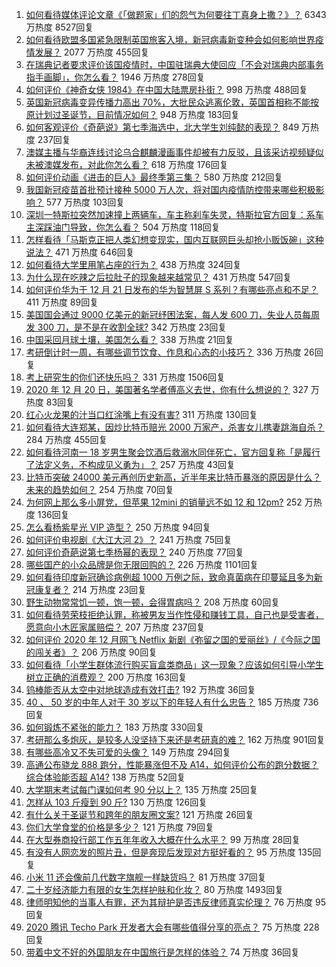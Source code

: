 1. [如何看待媒体评论文章《「做题家」们的怨气为何要往丁真身上撒？》？](https://www.zhihu.com/question/435706809) 6343 万热度 8527回复
1. [如何看待欧盟多国紧急限制英国旅客入境，新冠病毒新变种会如何影响世界疫情发展？](https://www.zhihu.com/question/435784567) 2077 万热度 455回复
1. [在瑞典记者要求评价该国疫情时，中国驻瑞典大使回应「不会对瑞典内部事务指手画脚」，你怎么看？](https://www.zhihu.com/question/435784082) 1946 万热度 278回复
1. [如何评价《神奇女侠 1984》在中国大陆票房扑街？](https://www.zhihu.com/question/435654866) 998 万热度 488回复
1. [英国新冠病毒变异传播力高出 70%，大批民众逃离伦敦，英国首相称不能按原计划过圣诞节，目前情况如何？](https://www.zhihu.com/question/435677444) 948 万热度 183回复
1. [如何客观评价《奇葩说》第七季海选中，北大学生刘纯懿的表现？](https://www.zhihu.com/question/435351110) 849 万热度 237回复
1. [澳媒主播与华裔连线讨论乌合麒麟漫画事件却被有力反驳，且该采访视频疑似未被澳媒发布，对此你怎么看？](https://www.zhihu.com/question/435705927) 618 万热度 176回复
1. [如何评价动画《进击的巨人》最终季第三集？](https://www.zhihu.com/question/435720752) 580 万热度 212回复
1. [我国新冠疫苗首批预计接种 5000 万人次，将对国内疫情防控带来哪些积极影响？](https://www.zhihu.com/question/435798158) 577 万热度 103回复
1. [深圳一特斯拉突然加速撞上两辆车，车主称刹车失灵，特斯拉官方回复：系车主深踩油门导致，你怎么看？](https://www.zhihu.com/question/435837083) 504 万热度 118回复
1. [怎样看待「马斯克正把人类幻想变现实，国内互联网巨头却抢小贩饭碗」这种说法？](https://www.zhihu.com/question/433679559) 471 万热度 646回复
1. [如何看待大学里用笔占座的行为？](https://www.zhihu.com/question/435368063) 438 万热度 324回复
1. [为什么现在吃辣之后拉肚子的现象越来越常见？](https://www.zhihu.com/question/20696502) 431 万热度 547回复
1. [如何评价华为于 12 月 21 日发布的华为智慧屏 S 系列？有哪些亮点和不足？](https://www.zhihu.com/question/435836528) 411 万热度 89回复
1. [美国国会通过 9000 亿美元的新冠纾困法案，每人发 600 刀，失业人员每周发 300 刀，是不是在收割全球?](https://www.zhihu.com/question/435806538) 342 万热度 23回复
1. [中国采回月球土壤，美国怎么看？](https://www.zhihu.com/question/431947864) 338 万热度 21回复
1. [考研倒计时一周，有哪些调节饮食、作息和心态的小技巧？](https://www.zhihu.com/question/435798015) 336 万热度 26回复
1. [考上研究生的你们还快乐吗？](https://www.zhihu.com/question/402363496) 331 万热度 1506回复
1. [2020 年 12 月 20 日，美国著名学者傅高义去世，你有什么想说的？](https://www.zhihu.com/question/435792096) 327 万热度 83回复
1. [红心火龙果的汁当口红涂嘴上有没有害?](https://www.zhihu.com/question/434744917) 311 万热度 130回复
1. [如何看待大连郑某，因炒比特币赔光 2000 万家产，杀害女儿携妻跳海自杀？](https://www.zhihu.com/question/435575039) 284 万热度 455回复
1. [如何看待河南一 18 岁男生聚会饮酒后救溺水同伴死亡，官方回复称「是履行了法定义务，不构成见义勇为」？](https://www.zhihu.com/question/435803024) 257 万热度 43回复
1. [比特币突破 24000 美元再创历史新高，近半年来比特币暴涨的原因是什么？未来的趋势如何？](https://www.zhihu.com/question/435692521) 254 万热度 70回复
1. [为何网上那么多小屏党，但苹果 12mini 的销量远不如 12 和 12pm?](https://www.zhihu.com/question/434941670) 252 万热度 136回复
1. [怎么看杨紫星光 VIP 造型？](https://www.zhihu.com/question/435756519) 250 万热度 94回复
1. [如何评价电视剧《大江大河 2》？](https://www.zhihu.com/question/392094923) 241 万热度 75回复
1. [如何评价奇葩说第七季杨幂的表现？](https://www.zhihu.com/question/435506337) 240 万热度 77回复
1. [哪些国产的小众品牌是你无限回购的？](https://www.zhihu.com/question/292164259) 226 万热度 1101回复
1. [如何看待印度新冠确诊病例超 1000 万例之际，致命真菌病在印蔓延且多为新冠康复者？](https://www.zhihu.com/question/435590183) 214 万热度 23回复
1. [野生动物常常饥一顿，饱一顿，会得胃病吗？](https://www.zhihu.com/question/435273691) 208 万热度 60回复
1. [如何看待劳荣枝拒绝认罪，称被男友当作性侵和赚钱工具，自己也是受害者，愿意向小木匠家属赔偿？](https://www.zhihu.com/question/435804457) 207 万热度 237回复
1. [如何评价 2020 年 12 月网飞 Netflix 新剧《弥留之国的爱丽丝》/《今际之国的闯关者》？](https://www.zhihu.com/question/434269166) 206 万热度 90回复
1. [如何看待「小学生群体流行购买盲盒类商品」这一现象？应该如何引导小学生树立正确的消费观？](https://www.zhihu.com/question/435279057) 200 万热度 163回复
1. [钨棒能否从太空中对地球造成有效打击?](https://www.zhihu.com/question/435706105) 192 万热度 36回复
1. [40 、 50 岁的中年人对于 30 岁以下的年轻人有什么忠告？](https://www.zhihu.com/question/23422821) 185 万热度 736回复
1. [如何锻炼不紧张的能力？](https://www.zhihu.com/question/318545387) 183 万热度 330回复
1. [考研那么多炮灰，是较多人没坚持下来还是考研真的难？](https://www.zhihu.com/question/388037964) 162 万热度 901回复
1. [有哪些高冷又不失可爱的头像？](https://www.zhihu.com/question/329630038) 149 万热度 294回复
1. [高通公布骁龙 888 跑分，性能暴涨但不及 A14，如何评价公布的跑分数据？综合体验能否超 A14?](https://www.zhihu.com/question/435525633) 138 万热度 52回复
1. [大学期末考试每门课如何考 90 分以上？](https://www.zhihu.com/question/305524143) 135 万热度 25回复
1. [怎样从 103 斤瘦到 90 斤?](https://www.zhihu.com/question/362934930) 130 万热度 126回复
1. [有什么关于圣诞节和跨年的朋友圈文案?](https://www.zhihu.com/question/360652290) 121 万热度 26回复
1. [你们大学食堂的价格是多少？](https://www.zhihu.com/question/63917620) 121 万热度 79回复
1. [在大型券商投行部工作五年年收入大概在什么水平？](https://www.zhihu.com/question/28474832) 99 万热度 28回复
1. [有没有人网恋发的照片丑，但是奔现后发现对方挺好看的？](https://www.zhihu.com/question/266750825) 95 万热度 135回复
1. [小米 11 还会像前几代数字旗舰一样缺货吗？](https://www.zhihu.com/question/434800369) 81 万热度 37回复
1. [二十岁经济能力有限的女生怎样护肤和化妆？](https://www.zhihu.com/question/27214615) 80 万热度 1493回复
1. [律师明知他的当事人有罪，还为其辩护是否违反律师真实伦理？](https://www.zhihu.com/question/434548168) 76 万热度 95回复
1. [2020 腾讯 Techo Park 开发者大会有哪些值得分享的亮点？](https://www.zhihu.com/question/435122732) 75 万热度 228回复
1. [带着中文不好的外国朋友在中国旅行是怎样的体验？](https://www.zhihu.com/question/435224634) 74 万热度 36回复